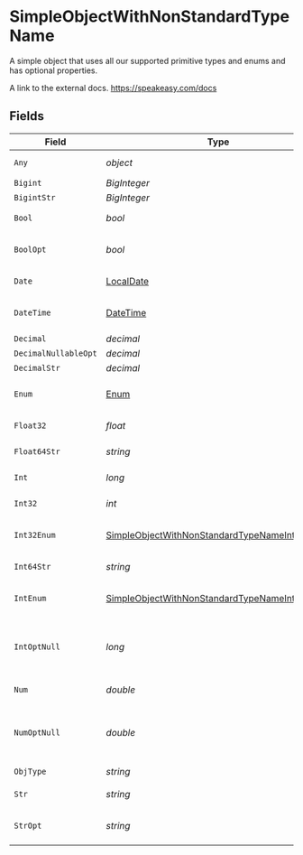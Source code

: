 # SimpleObjectWithNonStandardTypeName

A simple object that uses all our supported primitive types and enums and has optional properties.

A link to the external docs.
<https://speakeasy.com/docs>


## Fields

| Field                                                                                                               | Type                                                                                                                | Required                                                                                                            | Description                                                                                                         | Example                                                                                                             |
| ------------------------------------------------------------------------------------------------------------------- | ------------------------------------------------------------------------------------------------------------------- | ------------------------------------------------------------------------------------------------------------------- | ------------------------------------------------------------------------------------------------------------------- | ------------------------------------------------------------------------------------------------------------------- |
| `Any`                                                                                                               | *object*                                                                                                            | :heavy_check_mark:                                                                                                  | An any property.                                                                                                    | any                                                                                                                 |
| `Bigint`                                                                                                            | *BigInteger*                                                                                                        | :heavy_minus_sign:                                                                                                  | N/A                                                                                                                 | 8821239038968084                                                                                                    |
| `BigintStr`                                                                                                         | *BigInteger*                                                                                                        | :heavy_minus_sign:                                                                                                  | N/A                                                                                                                 | 9223372036854775808                                                                                                 |
| `Bool`                                                                                                              | *bool*                                                                                                              | :heavy_check_mark:                                                                                                  | A boolean property.                                                                                                 | true                                                                                                                |
| `BoolOpt`                                                                                                           | *bool*                                                                                                              | :heavy_minus_sign:                                                                                                  | An optional boolean property.                                                                                       | true                                                                                                                |
| `Date`                                                                                                              | [LocalDate](https://nodatime.org/3.1.x/api/NodaTime.LocalDate.html)                                                 | :heavy_check_mark:                                                                                                  | A date property.                                                                                                    | 2020-01-01                                                                                                          |
| `DateTime`                                                                                                          | [DateTime](https://learn.microsoft.com/en-us/dotnet/api/system.datetime?view=net-5.0)                               | :heavy_check_mark:                                                                                                  | A date-time property.                                                                                               | 2020-01-01T00:00:00.001Z                                                                                            |
| `Decimal`                                                                                                           | *decimal*                                                                                                           | :heavy_minus_sign:                                                                                                  | N/A                                                                                                                 | 3.141592653589793                                                                                                   |
| `DecimalNullableOpt`                                                                                                | *decimal*                                                                                                           | :heavy_minus_sign:                                                                                                  | N/A                                                                                                                 |                                                                                                                     |
| `DecimalStr`                                                                                                        | *decimal*                                                                                                           | :heavy_minus_sign:                                                                                                  | N/A                                                                                                                 | 3.14159265358979344719667586                                                                                        |
| `Enum`                                                                                                              | [Enum](../../Models/Shared/Enum.md)                                                                                 | :heavy_check_mark:                                                                                                  | A string based enum                                                                                                 | one                                                                                                                 |
| `Float32`                                                                                                           | *float*                                                                                                             | :heavy_check_mark:                                                                                                  | A float32 property.                                                                                                 | 1.1                                                                                                                 |
| `Float64Str`                                                                                                        | *string*                                                                                                            | :heavy_minus_sign:                                                                                                  | A float64 string                                                                                                    | 1.1                                                                                                                 |
| `Int`                                                                                                               | *long*                                                                                                              | :heavy_check_mark:                                                                                                  | An integer property.                                                                                                | 1                                                                                                                   |
| `Int32`                                                                                                             | *int*                                                                                                               | :heavy_check_mark:                                                                                                  | An int32 property.                                                                                                  | 1                                                                                                                   |
| `Int32Enum`                                                                                                         | [SimpleObjectWithNonStandardTypeNameInt32Enum](../../Models/Shared/SimpleObjectWithNonStandardTypeNameInt32Enum.md) | :heavy_check_mark:                                                                                                  | An int32 enum property.                                                                                             | 55                                                                                                                  |
| `Int64Str`                                                                                                          | *string*                                                                                                            | :heavy_minus_sign:                                                                                                  | An int64 string                                                                                                     | 100                                                                                                                 |
| `IntEnum`                                                                                                           | [SimpleObjectWithNonStandardTypeNameIntEnum](../../Models/Shared/SimpleObjectWithNonStandardTypeNameIntEnum.md)     | :heavy_check_mark:                                                                                                  | An integer enum property.                                                                                           | 2                                                                                                                   |
| `IntOptNull`                                                                                                        | *long*                                                                                                              | :heavy_minus_sign:                                                                                                  | An optional integer property will be null for tests.                                                                |                                                                                                                     |
| `Num`                                                                                                               | *double*                                                                                                            | :heavy_check_mark:                                                                                                  | A number property.                                                                                                  | 1.1                                                                                                                 |
| `NumOptNull`                                                                                                        | *double*                                                                                                            | :heavy_minus_sign:                                                                                                  | An optional number property will be null for tests.                                                                 |                                                                                                                     |
| `ObjType`                                                                                                           | *string*                                                                                                            | :heavy_check_mark:                                                                                                  | N/A                                                                                                                 |                                                                                                                     |
| `Str`                                                                                                               | *string*                                                                                                            | :heavy_check_mark:                                                                                                  | A string property.                                                                                                  | test                                                                                                                |
| `StrOpt`                                                                                                            | *string*                                                                                                            | :heavy_minus_sign:                                                                                                  | An optional string property.                                                                                        | testOptional                                                                                                        |